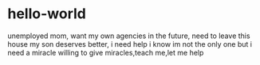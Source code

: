# hello-world
unemployed mom, want my own agencies in the future, need to leave this house my son deserves better, i need help i know im not the only one but i need a miracle willing to give miracles,teach me,let me help
